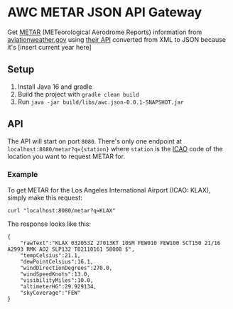 # AWC METAR JSON API Gateway
Get [METAR](https://en.wikipedia.org/wiki/METAR) (METeorological Aerodrome Reports) information from [aviationweather.gov](https://www.aviationweather.gov/) using [their API](https://www.aviationweather.gov/dataserver/example?datatype=metar) converted from XML to JSON because it's [insert current year here]

## Setup
1. Install Java 16 and gradle
2. Build the project with `gradle clean build`
3. Run `java -jar build/libs/awc.json-0.0.1-SNAPSHOT.jar`

## API
The API will start on port `8080`. There's only one endpoint at `localhost:8080/metar?q={station}` where `station` is the [ICAO](https://en.wikipedia.org/wiki/International_Civil_Aviation_Organization) code of the location you want to request METAR for. 

### Example
To get METAR for the Los Angeles International Airport (ICAO: KLAX), simply make this request:
```
curl "localhost:8080/metar?q=KLAX" 
```
The response looks like this:
```
{
    "rawText":"KLAX 032053Z 27013KT 10SM FEW010 FEW100 SCT150 21/16 A2993 RMK AO2 SLP132 T02110161 58008 $",
    "tempCelsius":21.1,
    "dewPointCelsius":16.1,
    "windDirectionDegrees":270.0,
    "windSpeedKnots":13.0,
    "visibilityMiles":10.0,
    "altimeterHG":29.929134,
    "skyCoverage":"FEW"
} 
```
